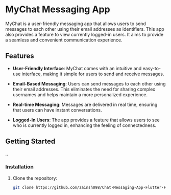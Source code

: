 # MyChat Messaging App

MyChat is a user-friendly messaging app that allows users to send messages to each other using their email addresses as identifiers. This app also provides a feature to view currently logged-in users. It aims to provide a seamless and convenient communication experience.

## Features

- **User-Friendly Interface**: MyChat comes with an intuitive and easy-to-use interface, making it simple for users to send and receive messages.

- **Email-Based Messaging**: Users can send messages to each other using their email addresses. This eliminates the need for sharing complex usernames and helps maintain a more personalized experience.

- **Real-time Messaging**: Messages are delivered in real time, ensuring that users can have instant conversations.

- **Logged-In Users**: The app provides a feature that allows users to see who is currently logged in, enhancing the feeling of connectedness.

## Getting Started


..
### Installation

1. Clone the repository:

   ```bash
   git clone https://github.com/zainsh098/Chat-Messaging-App-Flutter-Firebase
